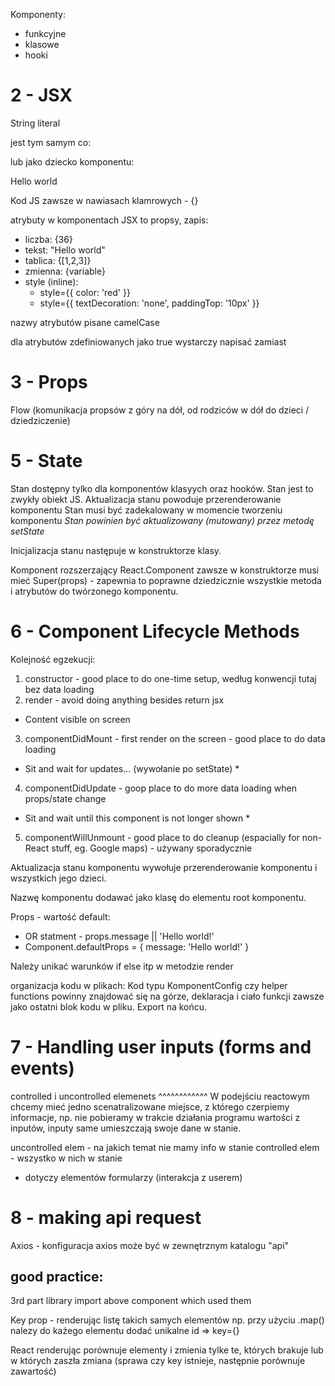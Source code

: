 Komponenty:
- funkcyjne
- klasowe
- hooki

# 2 - JSX

String literal

<MyComponent message="Hello world" />
jest tym samym co:
<MyComponent message={'Hello world'} />

lub jako dziecko komponentu:

<MyCompontent>Hello world</MyComponent>

Kod JS zawsze w nawiasach klamrowych - {}

atrybuty w komponentach JSX to propsy, zapis:
- liczba: {36}
- tekst: "Hello world"
- tablica: {[1,2,3]}
- zmienna: {variable}
- style (inline):
  - style={{ color: 'red' }}
  - style={{ textDecoration: 'none', paddingTop: '10px' }}

nazwy atrybutów pisane camelCase

dla atrybutów zdefiniowanych jako true wystarczy napisać <MyComponent spellCheck /> zamiast <MyComponent spellCheck={true}>

# 3 - Props

Flow (komunikacja propsów z góry na dół, od rodziców w dół do dzieci / dziedziczenie)

# 5 - State
Stan dostępny tylko dla komponentów klasyych oraz hooków.
Stan jest to zwykły obiekt JS.
Aktualizacja stanu powoduje przerenderowanie komponentu
Stan musi być zadekalowany w momencie tworzeniu komponentu
*Stan powinien być aktualizowany (mutowany) przez metodę setState*

Inicjalizacja stanu następuje w konstruktorze klasy.

Komponent rozszerzający React.Component zawsze w konstruktorze musi mieć Super(props) - zapewnia to poprawne dziedzicznie wszystkie metoda i atrybutów do twórzonego komponentu.


# 6 - Component Lifecycle Methods

Kolejność egzekucji:
1. constructor - good place to do one-time setup, według konwencji tutaj bez data loading
2. render - avoid doing anything besides return jsx
  * Content visible on screen
3. componentDidMount - first render on the screen - good place to do data loading
  * Sit and wait for updates... (wywołanie po setState) *
4. componentDidUpdate - goop place to do more data loading when props/state change
  * Sit and wait until this component is not longer shown *
5. componentWillUnmount - good place to do cleanup (espacially for non-React stuff, eg. Google maps) - używany sporadycznie

Aktualizacja stanu komponentu wywołuje przerenderowanie komponentu i wszystkich jego dzieci.

Nazwę komponentu dodawać jako klasę do elementu root komponentu.

Props - wartość default:
- OR statment - props.message || 'Hello world!'
- Component.defaultProps = { message: 'Hello world!' }

Należy unikać warunków if else itp w metodzie render

organizacja kodu w plikach:
Kod typu KomponentConfig czy helper functions powinny znajdować się na górze, deklaracja i ciało funkcji zawsze jako ostatni blok kodu w pliku. Export na końcu.

# 7 - Handling user inputs (forms and events)

controlled i uncontrolled elemenets
^^^^^^^^^^^^
W podejściu reactowym chcemy mieć jedno scenatralizowane miejsce, z którego czerpiemy informacje, np. nie pobieramy w trakcie działania programu wartości z inputów, inputy same umieszczają swoje dane w stanie.

uncontrolled elem - na jakich temat nie mamy info w stanie
controlled elem - wszystko w nich w stanie

* dotyczy elementów formularzy (interakcja z userem)

# 8 - making api request
Axios - konfiguracja axios może być w zewnętrznym katalogu "api"

## good practice:
3rd part library import above component which used them

Key prop - renderując listę takich samych elementów np. przy użyciu .map() nalezy do każego elementu dodać unikalne id => key={}

React renderując porównuje elementy i zmienia tylke te, których brakuje lub w których zaszła zmiana (sprawa czy key istnieje, następnie porównuje zawartość)

<!-- TODO: destrukturyazacja obiektu -->